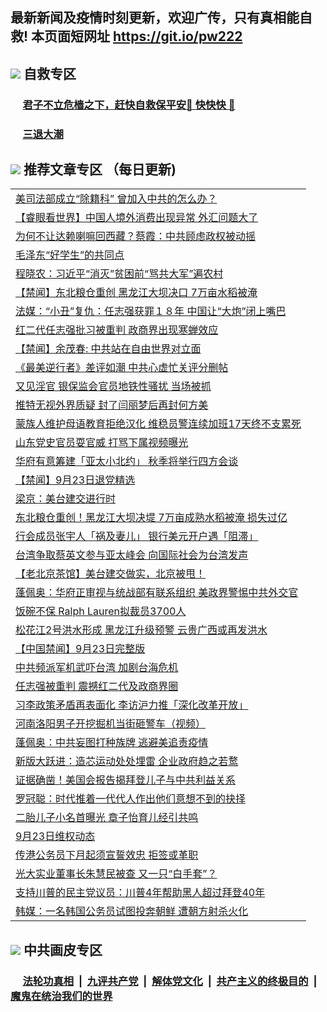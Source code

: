 ## 最新新闻及疫情时刻更新，欢迎广传，只有真相能自救! 本页面短网址 https://git.io/pw222



## <img src="https://img.icons8.com/cute-clipart/2x/circled-right.png">  自救专区

 ### &nbsp;&nbsp;&nbsp;&nbsp; [君子不立危樯之下，赶快自救保平安🍎 快快快 📩](https://github.com/pwgy/td/blob/master/README.md)
 
 ### &nbsp;&nbsp;&nbsp;&nbsp; [三退大潮](https://is.gd/fCPoKo) 
 
## <img src="https://img.icons8.com/cute-clipart/2x/circled-right.png"> 推荐文章专区 （每日更新)

<Table>
<tr><td colspan="2" align="left"><a href="https://aaaaaaaa.xhuyd.press/?name=c1226685&key=encdeuyadochlaxz&from=pw2">美司法部成立“除籍科” 曾加入中共的怎么办？</a></td></tr>
<tr><td colspan="2" align="left"><a href="https://aaaaaaaa.xhuyd.press/?name=c1226859&key=encdeuyadochlaxz&from=pw2">【睿眼看世界】中国人境外消费出现异常 外汇问题大了</a></td></tr>
<tr><td colspan="2" align="left"><a href="https://aaaaaaaa.xhuyd.press/?name=c1226856&key=encdeuyadochlaxz&from=pw2">为何不让达赖喇嘛回西藏？蔡霞：中共顾虑政权被动摇</a></td></tr>
<tr><td colspan="2" align="left"><a href="https://aaaaaaaa.xhuyd.press/?name=c1226931&key=encdeuyadochlaxz&from=pw2">毛泽东“好学生”的共同点</a></td></tr>
<tr><td colspan="2" align="left"><a href="https://aaaaaaaa.xhuyd.press/?name=c1226892&key=encdeuyadochlaxz&from=pw2">程晓农：习近平“消灭”贫困前“骂共大军”遍农村</a></td></tr>
<tr><td colspan="2" align="left"><a href="https://aaaaaaaa.xhuyd.press/?name=c1226945&key=encdeuyadochlaxz&from=pw2">【禁闻】东北粮仓重创 黑龙江大坝决口 7万亩水稻被淹</a></td></tr>
<tr><td colspan="2" align="left"><a href="https://aaaaaaaa.xhuyd.press/?name=c1226952&key=encdeuyadochlaxz&from=pw2">法媒：“小丑”复仇：任志强获罪１８年 中国让“大炮”闭上嘴巴</a></td></tr>
<tr><td colspan="2" align="left"><a href="https://aaaaaaaa.xhuyd.press/?name=c1226852&key=encdeuyadochlaxz&from=pw2">红二代任志强批习被重判 政商界出现寒蝉效应</a></td></tr>
<tr><td colspan="2" align="left"><a href="https://aaaaaaaa.xhuyd.press/?name=c1226944&key=encdeuyadochlaxz&from=pw2">【禁闻】余茂春: 中共站在自由世界对立面</a></td></tr>
<tr><td colspan="2" align="left"><a href="https://aaaaaaaa.xhuyd.press/?name=c1226912&key=encdeuyadochlaxz&from=pw2">《最美逆行者》差评如潮 中共心虚忙关评分删帖</a></td></tr>
<tr><td colspan="2" align="left"><a href="https://aaaaaaaa.xhuyd.press/?name=c1226926&key=encdeuyadochlaxz&from=pw2">又见淫官 银保监会官员地铁性骚扰 当场被抓</a></td></tr>
<tr><td colspan="2" align="left"><a href="https://aaaaaaaa.xhuyd.press/?name=c1226864&key=encdeuyadochlaxz&from=pw2">推特无视外界质疑 封了闫丽梦后再封何方美</a></td></tr>
<tr><td colspan="2" align="left"><a href="https://aaaaaaaa.xhuyd.press/?name=c1226909&key=encdeuyadochlaxz&from=pw2">蒙族人维护母语教育拒绝汉化 维稳员警连续加班17天终不支累死</a></td></tr>
<tr><td colspan="2" align="left"><a href="https://aaaaaaaa.xhuyd.press/?name=c1226940&key=encdeuyadochlaxz&from=pw2">山东党史官员耍官威 打骂下属视频曝光</a></td></tr>
<tr><td colspan="2" align="left"><a href="https://aaaaaaaa.xhuyd.press/?name=c1226913&key=encdeuyadochlaxz&from=pw2">华府有意筹建「亚太小北约」 秋季将举行四方会谈</a></td></tr>
<tr><td colspan="2" align="left"><a href="https://aaaaaaaa.xhuyd.press/?name=c1226943&key=encdeuyadochlaxz&from=pw2">【禁闻】9月23日退党精选</a></td></tr>
<tr><td colspan="2" align="left"><a href="https://aaaaaaaa.xhuyd.press/?name=c1226951&key=encdeuyadochlaxz&from=pw2">梁京：美台建交进行时</a></td></tr>
<tr><td colspan="2" align="left"><a href="https://aaaaaaaa.xhuyd.press/?name=c1226891&key=encdeuyadochlaxz&from=pw2">东北粮仓重创！黑龙江大坝决堤 7万亩成熟水稻被淹 损失过亿</a></td></tr>
<tr><td colspan="2" align="left"><a href="https://aaaaaaaa.xhuyd.press/?name=c1226910&key=encdeuyadochlaxz&from=pw2">行会成员张宇人「祸及妻儿」 银行美元开户遇「阻滞」</a></td></tr>
<tr><td colspan="2" align="left"><a href="https://aaaaaaaa.xhuyd.press/?name=c1226911&key=encdeuyadochlaxz&from=pw2">台湾争取蔡英文参与亚太峰会 向国际社会为台湾发声</a></td></tr>
<tr><td colspan="2" align="left"><a href="https://aaaaaaaa.xhuyd.press/?name=c1226870&key=encdeuyadochlaxz&from=pw2">【老北京茶馆】美台建交做实，北京被甩！</a></td></tr>
<tr><td colspan="2" align="left"><a href="https://aaaaaaaa.xhuyd.press/?name=c1226929&key=encdeuyadochlaxz&from=pw2">蓬佩奥：华府正审视与统战部有联系组织 美政界警惕中共外交官</a></td></tr>
<tr><td colspan="2" align="left"><a href="https://aaaaaaaa.xhuyd.press/?name=c1226928&key=encdeuyadochlaxz&from=pw2">饭碗不保 Ralph Lauren拟裁员3700人</a></td></tr>
<tr><td colspan="2" align="left"><a href="https://aaaaaaaa.xhuyd.press/?name=c1226927&key=encdeuyadochlaxz&from=pw2">松花江2号洪水形成 黑龙江升级预警 云贵广西或再发洪水</a></td></tr>
<tr><td colspan="2" align="left"><a href="https://aaaaaaaa.xhuyd.press/?name=c1226948&key=encdeuyadochlaxz&from=pw2">【中国禁闻】9月23日完整版</a></td></tr>
<tr><td colspan="2" align="left"><a href="https://aaaaaaaa.xhuyd.press/?name=c1226941&key=encdeuyadochlaxz&from=pw2">中共频派军机武吓台湾 加剧台海危机</a></td></tr>
<tr><td colspan="2" align="left"><a href="https://aaaaaaaa.xhuyd.press/?name=c1226866&key=encdeuyadochlaxz&from=pw2">任志强被重判 震撼红二代及政商界圈</a></td></tr>
<tr><td colspan="2" align="left"><a href="https://aaaaaaaa.xhuyd.press/?name=c1226861&key=encdeuyadochlaxz&from=pw2">习李政策矛盾再表面化 李访沪力推「深化改革开放」</a></td></tr>
<tr><td colspan="2" align="left"><a href="https://aaaaaaaa.xhuyd.press/?name=c1226869&key=encdeuyadochlaxz&from=pw2">河南洛阳男子开挖掘机当街砸警车（视频）</a></td></tr>
<tr><td colspan="2" align="left"><a href="https://aaaaaaaa.xhuyd.press/?name=c1226895&key=encdeuyadochlaxz&from=pw2">蓬佩奥：中共妄图打种族牌 逃避美追责疫情</a></td></tr>
<tr><td colspan="2" align="left"><a href="https://aaaaaaaa.xhuyd.press/?name=c1226868&key=encdeuyadochlaxz&from=pw2">新版大跃进：造芯运动处处埋雷 企业政府趋之若鹜</a></td></tr>
<tr><td colspan="2" align="left"><a href="https://aaaaaaaa.xhuyd.press/?name=c1226882&key=encdeuyadochlaxz&from=pw2">证据确凿！美国会报告揭拜登儿子与中共利益关系</a></td></tr>
<tr><td colspan="2" align="left"><a href="https://aaaaaaaa.xhuyd.press/?name=c1226950&key=encdeuyadochlaxz&from=pw2">罗冠聪：时代推着一代代人作出他们意想不到的抉择</a></td></tr>
<tr><td colspan="2" align="left"><a href="https://aaaaaaaa.xhuyd.press/?name=c1226938&key=encdeuyadochlaxz&from=pw2">二胎儿子小名首曝光 章子怡育儿经引共鸣</a></td></tr>
<tr><td colspan="2" align="left"><a href="https://aaaaaaaa.xhuyd.press/?name=c1226917&key=encdeuyadochlaxz&from=pw2">9月23日维权动态</a></td></tr>
<tr><td colspan="2" align="left"><a href="https://aaaaaaaa.xhuyd.press/?name=c1226860&key=encdeuyadochlaxz&from=pw2">传港公务员下月起须宣誓效忠 拒签或革职</a></td></tr>
<tr><td colspan="2" align="left"><a href="https://aaaaaaaa.xhuyd.press/?name=c1226893&key=encdeuyadochlaxz&from=pw2">光大实业董事长朱慧民被查 又一只“白手套”？</a></td></tr>
<tr><td colspan="2" align="left"><a href="https://aaaaaaaa.xhuyd.press/?name=c1226894&key=encdeuyadochlaxz&from=pw2">支持川普的民主党议员：川普4年帮助黑人超过拜登40年</a></td></tr>
<tr><td colspan="2" align="left"><a href="http://framote.com/sef6TBL4XP">韩媒：一名韩国公务员试图投奔朝鲜 遭朝方射杀火化</a></td></tr>

 </Table>

## <img src="https://img.icons8.com/cute-clipart/2x/circled-right.png"> 中共画皮专区


 ### &nbsp;&nbsp;&nbsp;&nbsp; [法轮功真相](https://github.com/begood0513/basic/blob/master/README.md) &nbsp;|&nbsp; [九评共产党](https://github.com/begood0513/9ping.md/blob/master/README.md) &nbsp;|&nbsp; [解体党文化](https://github.com/begood0513/jtdwh.md/blob/master/README.md)   &nbsp;|&nbsp; [共产主义的终极目的](https://github.com/begood0513/gczydzjmd.md/blob/master/README.md) &nbsp;|&nbsp; [魔鬼在统治我们的世界](https://github.com/begood0513/gczydzjmd.md/blob/master/README.md) 

